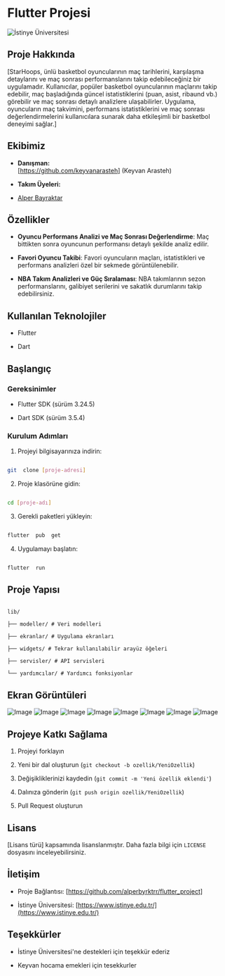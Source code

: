 
# Flutter Projesi

  

![İstinye Üniversitesi](https://www.unitededucation.com/linklogoch/istinye-university-logo.png)

  

## Proje Hakkında

[StarHoops, ünlü basketbol oyuncularının maç tarihlerini, karşılaşma detaylarını ve maç sonrası performanslarını takip edebileceğiniz bir uygulamadır. Kullanıcılar, popüler basketbol oyuncularının maçlarını takip edebilir,
maç başladığında güncel istatistiklerini (puan, asist, ribaund vb.) görebilir ve maç sonrası detaylı analizlere ulaşabilirler. Uygulama, oyuncuların maç takvimini, performans istatistiklerini ve maç sonrası değerlendirmelerini kullanıcılara sunarak daha etkileşimli
bir basketbol deneyimi sağlar.]

  

## Ekibimiz

-  **Danışman:**  
[https://github.com/keyvanarasteh] (Keyvan Arasteh)


-  **Takım Üyeleri:**

-  [Alper Bayraktar](https://github.com/alperbyrktrr)

  

## Özellikler

- **Oyuncu Performans Analizi ve Maç Sonrası Değerlendirme**: Maç bittikten sonra oyuncunun performansı detaylı şekilde analiz edilir.

- **Favori Oyuncu Takibi**: Favori oyuncuların maçları, istatistikleri ve performans analizleri özel bir sekmede görüntülenebilir.

- **NBA Takım Analizleri ve Güç Sıralaması**: NBA takımlarının sezon performanslarını, galibiyet serilerini ve sakatlık durumlarını takip edebilirsiniz.

  

## Kullanılan Teknolojiler

- Flutter

- Dart

  

## Başlangıç

  

### Gereksinimler

- Flutter SDK (sürüm 3.24.5)

- Dart SDK (sürüm 3.5.4)

  

  

### Kurulum Adımları

1. Projeyi bilgisayarınıza indirin:

```bash

git  clone [proje-adresi]

```

  

2. Proje klasörüne gidin:

```bash

cd [proje-adı]

```

  

3. Gerekli paketleri yükleyin:

```bash

flutter  pub  get

```

  

4. Uygulamayı başlatın:

```bash

flutter  run

```

  

## Proje Yapısı

```

lib/

├── modeller/ # Veri modelleri

├── ekranlar/ # Uygulama ekranları

├── widgets/ # Tekrar kullanılabilir arayüz öğeleri

├── servisler/ # API servisleri

└── yardımcılar/ # Yardımcı fonksiyonlar

```

  

## Ekran Görüntüleri
![Image](https://github.com/user-attachments/assets/96af3c2f-8bb7-461b-acc2-e26a9085170e)
![Image](https://github.com/user-attachments/assets/6ece58a1-db27-4ea0-84db-778eda52a214)
![Image](https://github.com/user-attachments/assets/82062393-5864-459b-9d28-062b5855f98f)
![Image](https://github.com/user-attachments/assets/09fc4886-308f-4f3e-b070-a0e8d762da22)
![Image](https://github.com/user-attachments/assets/aff2d04b-1fd1-4804-a54b-88d315e3fbba)
![Image](https://github.com/user-attachments/assets/020ce2de-10cb-40c1-a800-44eaef068b73)
![Image](https://github.com/user-attachments/assets/87753ee7-eacf-41c6-916f-bc6db31d4bb3)
![Image](https://github.com/user-attachments/assets/ae6c8f8e-ad49-48a7-8c55-15a43d65a252)


  

## Projeye Katkı Sağlama

1. Projeyi forklayın

2. Yeni bir dal oluşturun (`git checkout -b ozellik/YeniOzellik`)

3. Değişikliklerinizi kaydedin (`git commit -m 'Yeni özellik eklendi'`)

4. Dalınıza gönderin (`git push origin ozellik/YeniOzellik`)

5. Pull Request oluşturun

  

## Lisans

[Lisans türü] kapsamında lisanslanmıştır. Daha fazla bilgi için `LICENSE` dosyasını inceleyebilirsiniz.

  

## İletişim

- Proje Bağlantısı: [https://github.com/alperbyrktrr/flutter_project]

- İstinye Üniversitesi: [https://www.istinye.edu.tr/](https://www.istinye.edu.tr/)

  

## Teşekkürler

- İstinye Üniversitesi'ne destekleri için teşekkür ederiz

- Keyvan hocama emekleri için tesekkurler





